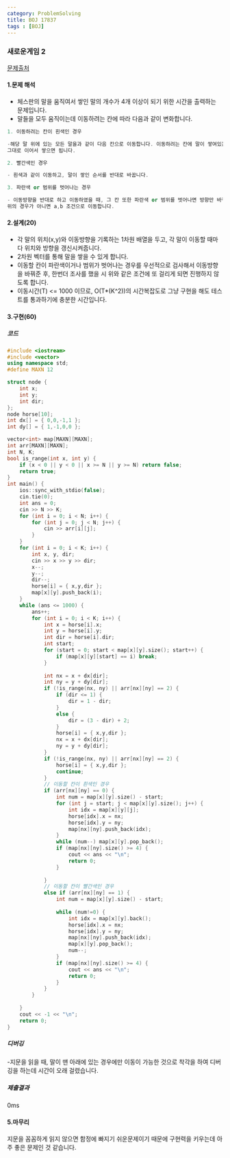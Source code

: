 ```yaml
---
category: ProblemSolving
title: BOJ 17837
tags : [BOJ]
---
```

### 새로운게임 2
[문제출처](https://www.acmicpc.net/problem/17837)


#### 1.문제 해석
  
- 체스판의 말을 움직여서 쌓인 말의 개수가 4개 이상이 되기 위한 시간을 출력하는 문제입니다.
- 말들을 모두 움직이는데 이동하려는 칸에 따라 다음과 같이 변화합니다.

```cpp
1. 이동하려는 칸이 흰색인 경우  

-해당 말 위에 있는 모든 말을과 같이 다음 칸으로 이동합니다. 이동하려는 칸에 말이 쌓여있는 경우,
그대로 이어서 쌓으면 됩니다.

2. 빨간색인 경우

- 흰색과 같이 이동하고, 말이 쌓인 순서를 반대로 바꿉니다.

3. 파란색 or 범위를 벗어나는 경우

- 이동방향을 반대로 하고 이동하였을 때, 그 칸 또한 파란색 or 범위를 벗어나면 방향만 바꾸고 이동하지 않습니다.  
위의 경우가 아니면 a,b 조건으로 이동합니다.
```
      
#### 2.설계(20)

- 각 말의 위치(x,y)와 이동방향을 기록하는 1차원 배열을 두고, 각 말이 이동할 때마다 위치와 방향을 갱신시켜줍니다.
- 2차원 벡터를 통해 말을 쌓을 수 있게 합니다.
- 이동할 칸이 파란색이거나 범위가 벗어나는 경우를 우선적으로 검사해서 이동방향을 바꿔준 후, 한번더 조사를 했을 시 위와 같은 조건에
또 걸리게 되면 진행하지 않도록 합니다.
- 이동시간(T) <= 1000 이므로, O(T*(K^2))의 시간복잡도로 그냥 구현을 해도 테스트를 통과하기에 충분한 시간입니다.
    
#### 3.구현(60)

##### 코드
```cpp
#include <iostream>
#include <vector>
using namespace std;
#define MAXN 12

struct node {
	int x;
	int y;
	int dir;
};
node horse[10];
int dx[] = { 0,0,-1,1 };
int dy[] = { 1,-1,0,0 };

vector<int> map[MAXN][MAXN];
int arr[MAXN][MAXN];
int N, K;
bool is_range(int x, int y) {
	if (x < 0 || y < 0 || x >= N || y >= N) return false;
	return true;
}
int main() {
	ios::sync_with_stdio(false);
	cin.tie(0);
	int ans = 0;
	cin >> N >> K;
	for (int i = 0; i < N; i++) {
		for (int j = 0; j < N; j++) {
			cin >> arr[i][j];
		}
	}
	for (int i = 0; i < K; i++) {
		int x, y, dir;
		cin >> x >> y >> dir;
		x--;
		y--;
		dir--;
		horse[i] = { x,y,dir };
		map[x][y].push_back(i);
	}
	while (ans <= 1000) {
		ans++;
		for (int i = 0; i < K; i++) {
			int x = horse[i].x;
			int y = horse[i].y;
			int dir = horse[i].dir;
			int start;
			for (start = 0; start < map[x][y].size(); start++) {
				if (map[x][y][start] == i) break;
			}
			
			int nx = x + dx[dir];
			int ny = y + dy[dir];
			if (!is_range(nx, ny) || arr[nx][ny] == 2) {
				if (dir <= 1) {
					dir = 1 - dir;
				}
				else {
					dir = (3 - dir) + 2;
				}
				horse[i] = { x,y,dir };
				nx = x + dx[dir];
				ny = y + dy[dir];
			}
			if (!is_range(nx, ny) || arr[nx][ny] == 2) {
				horse[i] = { x,y,dir };
				continue;
			}
			// 이동할 칸이 흰색인 경우
			if (arr[nx][ny] == 0) {
				int num = map[x][y].size() - start;
				for (int j = start; j < map[x][y].size(); j++) {
					int idx = map[x][y][j];
					horse[idx].x = nx;
					horse[idx].y = ny;
					map[nx][ny].push_back(idx);
				}
				while (num--) map[x][y].pop_back();
				if (map[nx][ny].size() >= 4) {
					cout << ans << "\n";
					return 0;
				}
				
			}
			// 이동할 칸이 빨간색인 경우
			else if (arr[nx][ny] == 1) {
				int num = map[x][y].size() - start;
				
				while (num!=0) {
					int idx = map[x][y].back();
					horse[idx].x = nx;
					horse[idx].y = ny;
					map[nx][ny].push_back(idx);
					map[x][y].pop_back();
					num--;
				}
				if (map[nx][ny].size() >= 4) {
					cout << ans << "\n";
					return 0;
				}
			}
		}
	
	}
	cout << -1 << "\n";
	return 0;
}

```
##### 디버깅   
-지문을 읽을 때, 말이 맨 아래에 있는 경우에만 이동이 가능한 것으로 착각을 하여 디버깅을 하는데 시간이 오래 걸렸습니다.
      
##### 제출결과
  0ms
    

#### 5.마무리
지문을 꼼꼼하게 읽지 않으면 함정에 빠지기 쉬운문제이기 때문에 구현력을 키우는데 아주 좋은 문제인 것 같습니다. 
